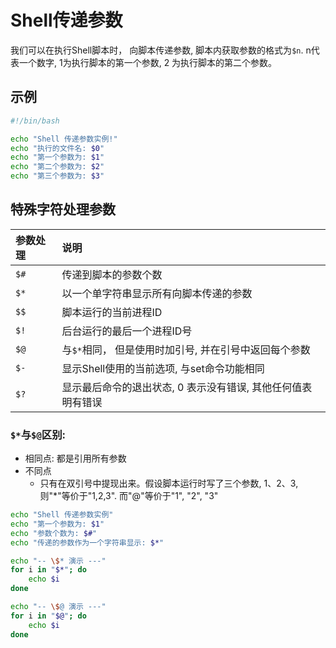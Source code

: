 # Shell传递参数
我们可以在执行Shell脚本时， 向脚本传递参数, 脚本内获取参数的格式为`$n`. n代表一个数字, 1为执行脚本的第一个参数, 2 为执行脚本的第二个参数。

## 示例
```sh
#!/bin/bash

echo "Shell 传递参数实例!"
echo "执行的文件名: $0"
echo "第一个参数为: $1"
echo "第二个参数为: $2"
echo "第三个参数为: $3"
```

## 特殊字符处理参数
|参数处理|说明|
|:------|:-------|
|`$#`   |传递到脚本的参数个数   |
|`$*`   |以一个单字符串显示所有向脚本传递的参数   |
|`$$`   |脚本运行的当前进程ID   |
|`$!`   |后台运行的最后一个进程ID号   |
|`$@`   |与`$*`相同， 但是使用时加引号, 并在引号中返回每个参数   |
|`$-`   |显示Shell使用的当前选项, 与set命令功能相同   |
|`$?`   |显示最后命令的退出状态, 0 表示没有错误, 其他任何值表明有错误   |

### `$*`与`$@`区别:
- 相同点: 都是引用所有参数
- 不同点
  - 只有在双引号中提现出来。假设脚本运行时写了三个参数, 1、2、3,则"*"等价于"1,2,3". 而"@"等价于"1", "2", "3"

```sh
echo "Shell 传递参数实例"
echo "第一个参数为: $1"
echo "参数个数为: $#"
echo "传递的参数作为一个字符串显示: $*"
```

```sh
echo "-- \$* 演示 ---"
for i in "$*"; do
    echo $i
done

echo "-- \$@ 演示 ---"
for i in "$@"; do
    echo $i
done
```
